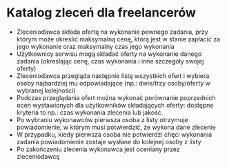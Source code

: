 # Katalog zleceń dla freelancerów

- Zleceniodawca składa ofertę na wykonanie pewnego zadania, przy którym może określić maksymalną cenę, którą jest w stanie zapłacić za jego wykonanie oraz maksymalny czas jego wykonania
- Użytkownicy serwisu mogą składać oferty na wykonanie danego zadania (określając cenę, czas wykonania i inne szczegóły swojej oferty)
- Zleceniodawca przegląda następnie listę wszystkich ofert i wybiera osoby najbardziej mu odpowiadające (np.: dwie/trzy osoby/oferty w wybranej kolejności)
- Podczas przeglądania ofert można wykonać porównanie poprzednich ocen wystawionych dla użytkowników składających oferty: dostępne kryteria to np.: czas wykonania zlecenia lub jakość.
- Po wybraniu wykonawców pierwsza osoba z listy otrzymuje powiadomienie, w którym musi potwierdzić, że wykona dane zlecenie
- W przypadku, kiedy pierwsza osoba nie potwierdzi chęci wykonania zadania powiadomienie zostaje wysłane do kolejnej osoby z listy
- Po zakończeniu zlecenia wykonawca jest oceniany przez zleceniodawcę